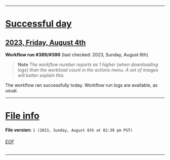 
***

# [Successful day](#Successful-day)

## [2023, Friday, August 4th](#2023-Friday-August-4th)

**Workflow run #389/#390** (last checked: 2023, Sunday, August 6th)

> **Note** _The workflow number reports as 1 higher (when downloading logs) than the workload count in the actions menu. A set of images will better explain this._

The workflow ran successfully today. Workflow run logs are available, as usual.

***

# [File info](#File-info)

**File version:** `1 (2023, Sunday, August 6th at 02:39 pm PST)`

###### [EOF](#EOF)

***
